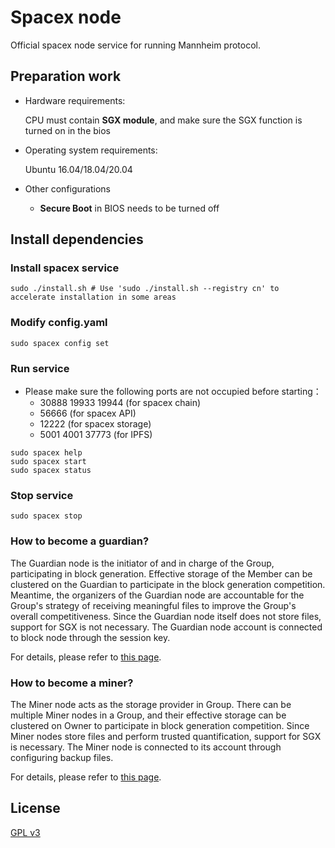 # Spacex node
Official spacex node service for running Mannheim protocol.

## Preparation work
- Hardware requirements: 

  CPU must contain **SGX module**, and make sure the SGX function is turned on in the bios

- Operating system requirements:

  Ubuntu 16.04/18.04/20.04
  
- Other configurations

  - **Secure Boot** in BIOS needs to be turned off

## Install dependencies

### Install spacex service
```shell
sudo ./install.sh # Use 'sudo ./install.sh --registry cn' to accelerate installation in some areas
```

### Modify config.yaml
```shell
sudo spacex config set
```

### Run service

- Please make sure the following ports are not occupied before starting：
  - 30888 19933 19944 (for spacex chain)
  - 56666 (for spacex API)
  - 12222 (for spacex storage)
  - 5001 4001 37773 (for IPFS)

```shell
sudo spacex help
sudo spacex start
sudo spacex status
```

### Stop service

```shell
sudo spacex stop
```

### How to become a guardian?

The Guardian node is the initiator of and in charge of the Group, participating in block generation. Effective storage of the Member can be clustered on the Guardian to participate in the block generation competition. Meantime, the organizers of the Guardian node are accountable for the Group's strategy of receiving meaningful files to improve the Group's overall competitiveness. Since the Guardian node itself does not store files, support for SGX is not necessary. The Guardian node account is connected to block node through the session key. 

For details, please refer to [this page](docs/guardian.md).

### How to become a miner?

The Miner node acts as the storage provider in Group. There can be multiple Miner nodes in a Group, and their effective storage can be clustered on Owner to participate in block generation competition. Since Miner nodes store files and perform trusted quantification, support for SGX is necessary. The Miner node is connected to its account through configuring backup files.

For details, please refer to [this page](docs/miner.md).

## License

[GPL v3](LICENSE)
